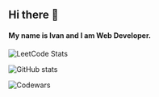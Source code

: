 ## Hi there 👋

#### My name is Ivan and I am Web Developer.

![LeetCode Stats](https://leetcard.jacoblin.cool/RubyVA?theme=nord&font=Karla&ext=heatmap)

![GitHub stats](https://github-readme-stats-cyan-xi-95.vercel.app/api?username=RubyVA-developer&show_icons=true&theme=nord)

![Codewars](https://github.r2v.ch/codewars?user=otaku-niisan&theme=nightowl)
